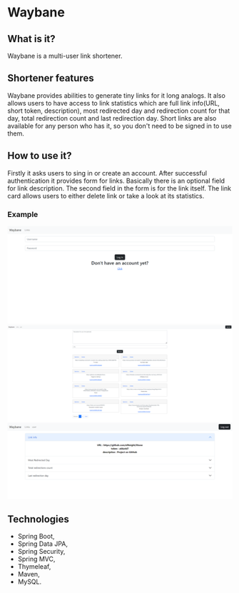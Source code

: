 # Waybane

## What is it?
Waybane is a multi-user link shortener.

## Shortener features

Waybane provides abilities to generate tiny links for it long analogs. It also allows users to
have access to link statistics which are full link info(URL, short token, description),
most redirected day and redirection count for that day, total redirection count and last redirection day.
Short links are also available for any person who has it, so you don't need to be signed in to use them.

## How to use it?

Firstly it asks users to sing in or create an account. After successful authentication it provides 
form for links. Basically there is an optional field for link description. The second field in the form
is for the link itself. The link card allows users to either delete link or take a look at its statistics.




### Example

<img src="screenshots/login.png" alt="Source code"/>
<img src="screenshots/main.png" alt="Cmd"/>
<img src="screenshots/linkinfo.png" alt="Target code"/>


## Technologies

- Spring Boot,
- Spring Data JPA,
- Spring Security,
- Spring MVC,
- Thymeleaf,
- Maven,
- MySQL.